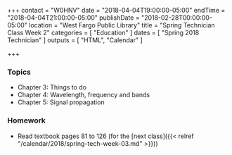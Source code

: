 +++
contact = "W0HNV"
date = "2018-04-04T19:00:00-05:00"
endTime = "2018-04-04T21:00:00-05:00"
publishDate = "2018-02-28T00:00:00-05:00"
location = "West Fargo Public Library"
title = "Spring Technician Class Week 2"
categories = [ "Education" ]
dates = [ "Spring 2018 Technician" ]
outputs = [ "HTML", "Calendar" ]

+++
### Topics

* Chapter 3: Things to do
* Chapter 4: Wavelength, frequency and bands
* Chapter 5: Signal propagation

### Homework

* Read textbook pages 81 to 126 (for the [next class]({{< relref "/calendar/2018/spring-tech-week-03.md" >}}))
